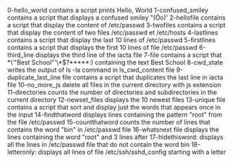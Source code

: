 0-hello_world contains a script prints Hello, World
1-confused_smiley contains a script that displays a confused smiley "(Ôo)'
2-hellofile contains a script that display the content of /etc/passwd
3-twofiles contains a script that display the content of two files /etc/passwd et /etc/hosts
4-lastlines contains a script that display the last 10 lines of  /etc/passwd
5-firstlines contains a script that displays the first 10 lines of file /etc/passwd
6-third_line displays the third line of the iacta file
7-file contains a script that  \*\\'"Best School"\'\\*$\?\*\*\*\*\*:) containing the text Best School
8-cwd_state writes the output of ls -la command in ls_cwd_content file 
9-duplicate_last_line file contains a script that duplicates the last line in iacta file 
10-no_more_js delete all files in the current directory with js extension
11-directories counts the number of directories and subdirectories in the current directory
12-newset_files displays the 10 newest files
13-unique file contains a script that sort and display just the words that appears once in the input
14-findthatword displays lines containing the pattern "root" from the file /etc/passwd
15-countthatword counts the number of lines that contains the word "bin" in /etc/passwd file
16-whatsnext file displays the lines containing the word "root" and 3 lines after
17-hidethisword: displays all the lines in /etc/passwd file that do not contain the word bin 
18-letteronly: displays all lines of file /etc/ssh/sshd_config  starting with a letter
